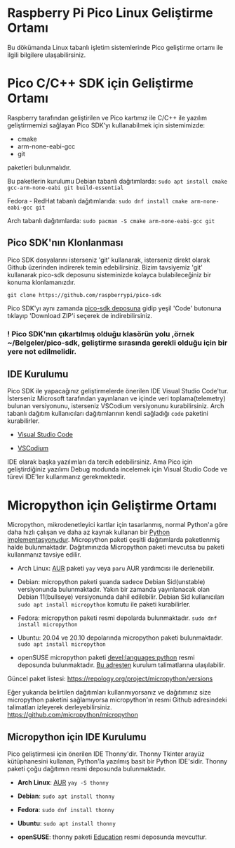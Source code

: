 # Raspberry Pi Pico Linux Geliştirme Ortamı
Bu dökümanda Linux tabanlı işletim sistemlerinde Pico geliştirme ortamı ile ilgili bilgilere ulaşabilirsiniz.

# Pico C/C++ SDK için Geliştirme Ortamı
Raspberry tarafından geliştirilen ve Pico kartımız ile C/C++ ile yazılım geliştirmemizi sağlayan Pico SDK'yı kullanabilmek için sistemimizde:
- cmake
- arm-none-eabi-gcc
- git 

paketleri bulunmalıdır.

Bu paketlerin kurulumu Debian tabanlı dağıtımlarda:
`sudo apt install cmake gcc-arm-none-eabi git build-essential`

Fedora - RedHat tabanlı dağıtımlarıda:
`sudo dnf install cmake arm-none-eabi-gcc git`

Arch tabanlı dağıtımlarda:
`sudo pacman -S cmake arm-none-eabi-gcc git`

## Pico SDK'nın Klonlanması
Pico SDK dosyalarını isterseniz 'git' kullanarak, isterseniz direkt olarak Github üzerinden indirerek temin edebilirsiniz. Bizim tavsiyemiz 'git' kullanarak pico-sdk deposunu sisteminizde kolayca bulabileceğiniz bir konuma klonlamanızdır. 

`git clone https://github.com/raspberrypi/pico-sdk`

Pico SDK'yı aynı zamanda [pico-sdk deposuna](https://github.com/raspberrypi/pico-sdk) gidip yeşil 'Code' butonuna tıklayıp 'Download ZIP'i seçerek de indirebilirsiniz. 

### ! Pico SDK'nın çıkartılmış olduğu klasörün yolu ,örnek ~/Belgeler/pico-sdk, geliştirme sırasında gerekli olduğu için bir yere not edilmelidir.

## IDE Kurulumu
Pico SDK ile yapacağınız geliştirmelerde önerilen IDE Visual Studio Code'tur. İsterseniz Microsoft tarafından yayınlanan ve içinde veri toplama(telemetry) bulunan versiyonunu, isterseniz VSCodium versiyonunu kurabilirsiniz. Arch tabanlı dağıtım kullanıcıları dağıtımlarının kendi sağladığı `code` paketini kurabilirler.

- [Visual Studio Code](https://code.visualstudio.com/)

- [VSCodium](https://vscodium.com/)

IDE olarak başka yazılımları da tercih edebilirsiniz. Ama Pico için geliştirdiğiniz yazılımı Debug modunda incelemek için Visual Studio Code ve türevi IDE'ler kullanmanız gerekmektedir. 

# Micropython için Geliştirme Ortamı
Micropython, mikrodenetleyici kartlar için tasarlanmış, normal Python'a göre daha hızlı çalışan ve daha az kaynak kullanan bir [Python implementasyonudur](https://wiki.python.org/moin/PythonImplementations). Micropython paketi çeşitli dağıtımlarda paketlenmiş halde bulunmaktadır. Dağıtımınızda Micropython paketi mevcutsa bu paketi kullanmanız tavsiye edilir.

- Arch Linux:   [AUR](https://aur.archlinux.org/packages/micropython/) paketi `yay` veya `paru` AUR yardımcısı ile derlenebilir.    

- Debian:       micropython paketi şuanda sadece Debian Sid(unstable) versiyonunda bulunmaktadır. Yakın bir zamanda yayınlanacak olan Debian 11(bullseye) versiyonunda dahil edilebilir. Debian Sid kullanıcıları `sudo apt install micropython` komutu ile paketi kurabilirler. 

- Fedora:       micropython paketi resmi depolarda bulunmaktadır. `sudo dnf install micropython` 

- Ubuntu:       20.04 ve 20.10 depolarında micropython paketi bulunmaktadır. `sudo apt install micropython` 

- openSUSE      micropython paketi [devel:languages:python](https://build.opensuse.org/project/show/devel:languages:python) resmi deposunda bulunmaktadır. [Bu adresten](https://software.opensuse.org//download.html?project=devel%3Alanguages%3Apython&package=micropython) kurulum talimatlarına ulaşılabilir. 

Güncel paket listesi: https://repology.org/project/micropython/versions

Eğer yukarıda belirtilen dağıtımları kullanmıyorsanız ve dağıtımınız size micropython paketini sağlamıyorsa micropython'ın resmi Github adresindeki talimatları izleyerek derleyebilirsiniz.
https://github.com/micropython/micropython

## Micropython için IDE Kurulumu
Pico geliştirmesi için önerilen IDE Thonny'dir. Thonny Tkinter arayüz kütüphanesini kullanan, Python'la yazılmış basit bir Python IDE'sidir. Thonny paketi çoğu dağıtımın resmi deposunda bulunmaktadır.

- **Arch Linux**: [AUR](https://aur.archlinux.org/packages/thonny/) `yay -S thonny`

- **Debian**: `sudo apt install thonny`

- **Fedora**: `sudo dnf install thonny`

- **Ubuntu**: `sudo apt install thonny`

- **openSUSE**: thonny paketi [Education](https://build.opensuse.org/project/show/Education) resmi deposunda mevcuttur.

